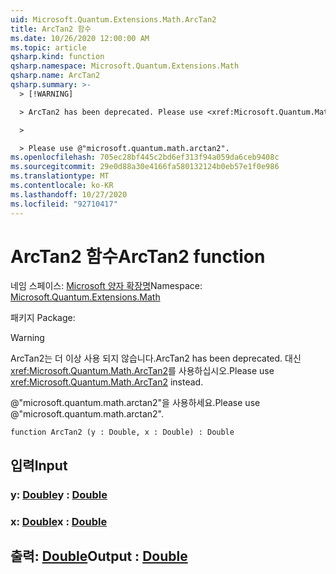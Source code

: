 ```yaml
---
uid: Microsoft.Quantum.Extensions.Math.ArcTan2
title: ArcTan2 함수
ms.date: 10/26/2020 12:00:00 AM
ms.topic: article
qsharp.kind: function
qsharp.namespace: Microsoft.Quantum.Extensions.Math
qsharp.name: ArcTan2
qsharp.summary: >-
  > [!WARNING]

  > ArcTan2 has been deprecated. Please use <xref:Microsoft.Quantum.Math.ArcTan2> instead.

  >

  > Please use @"microsoft.quantum.math.arctan2".
ms.openlocfilehash: 705ec28bf445c2bd6ef313f94a059da6ceb9408c
ms.sourcegitcommit: 29e0d88a30e4166fa580132124b0eb57e1f0e986
ms.translationtype: MT
ms.contentlocale: ko-KR
ms.lasthandoff: 10/27/2020
ms.locfileid: "92710417"
---
```

# <a name="arctan2-function"></a><span data-ttu-id="7bd70-102">ArcTan2 함수</span><span class="sxs-lookup"><span data-stu-id="7bd70-102">ArcTan2 function</span></span>

<span data-ttu-id="7bd70-103">네임 스페이스: [Microsoft 양자 확장명](xref:Microsoft.Quantum.Extensions.Math)</span><span class="sxs-lookup"><span data-stu-id="7bd70-103">Namespace: [Microsoft.Quantum.Extensions.Math](xref:Microsoft.Quantum.Extensions.Math)</span></span>

<span data-ttu-id="7bd70-104">패키지 [](https://nuget.org/packages/)</span><span class="sxs-lookup"><span data-stu-id="7bd70-104">Package: [](https://nuget.org/packages/)</span></span>


> [!WARNING]
> <span data-ttu-id="7bd70-105">ArcTan2는 더 이상 사용 되지 않습니다.</span><span class="sxs-lookup"><span data-stu-id="7bd70-105">ArcTan2 has been deprecated.</span></span> <span data-ttu-id="7bd70-106">대신 <xref:Microsoft.Quantum.Math.ArcTan2>를 사용하십시오.</span><span class="sxs-lookup"><span data-stu-id="7bd70-106">Please use <xref:Microsoft.Quantum.Math.ArcTan2> instead.</span></span>
>
> <span data-ttu-id="7bd70-107">@"microsoft.quantum.math.arctan2"을 사용하세요.</span><span class="sxs-lookup"><span data-stu-id="7bd70-107">Please use @"microsoft.quantum.math.arctan2".</span></span>



```qsharp
function ArcTan2 (y : Double, x : Double) : Double
```


## <a name="input"></a><span data-ttu-id="7bd70-108">입력</span><span class="sxs-lookup"><span data-stu-id="7bd70-108">Input</span></span>

### <a name="y--double"></a><span data-ttu-id="7bd70-109">y: [Double](xref:microsoft.quantum.lang-ref.double)</span><span class="sxs-lookup"><span data-stu-id="7bd70-109">y : [Double](xref:microsoft.quantum.lang-ref.double)</span></span>




### <a name="x--double"></a><span data-ttu-id="7bd70-110">x: [Double](xref:microsoft.quantum.lang-ref.double)</span><span class="sxs-lookup"><span data-stu-id="7bd70-110">x : [Double](xref:microsoft.quantum.lang-ref.double)</span></span>





## <a name="output--double"></a><span data-ttu-id="7bd70-111">출력: [Double](xref:microsoft.quantum.lang-ref.double)</span><span class="sxs-lookup"><span data-stu-id="7bd70-111">Output : [Double](xref:microsoft.quantum.lang-ref.double)</span></span>

